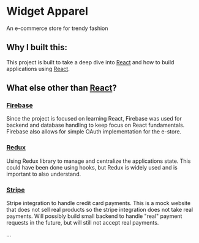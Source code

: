 # Widget Apparel

An e-commerce store for trendy fashion

## Why I built this:
This project is built to take a deep dive into [React](https://reactjs.org/) and how to build applications using [React](https://reactjs.org/).

## What else other than [React](https://reactjs.org/)?

### [Firebase](https://firebase.google.com/)

Since the project is focused on learning React, Firebase was used
for backend and database handling to keep focus on React fundamentals. Firebase
also allows for simple OAuth implementation for the e-store. 

### [Redux](https://redux.js.org/)

Using Redux library to manage and centralize the applications state. This could have been done using hooks, but
Redux is widely used and is important to also understand.

### [Stripe](https://stripe.com/)

Stripe integration to handle credit card payments. This is a mock website that does not 
sell real products so the stripe integration does not take real payments.
Will possibly build small backend to handle "real" payment requests in the future, but will still not accept real payments.

...